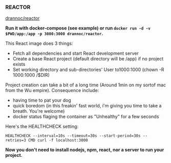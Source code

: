### REACTOR

[drannoc/reactor](https://hub.docker.com/r/drannoc/reactor/)

__Run it with docker-compose (see example) or run `docker run -d -v $PWD/app:/app -p 3000:3000 drannoc/reactor`.__

This React image does 3 things:

- Fetch all dependencies and start React development server
- Create a base React project (default directory will be /app) if no project exists
- Set working directory and sub-directories' User to1000:1000 (chown -R 1000:1000 /$DIR)

Project creation can take a bit of a long time (Around 1min on my sortof mac from the Wu empire).
Consequence include:
- having time to pat your dog
- quick boredom (in this freakin' fast world, i'm giving you time to take a breath. You're welcome)
- docker status flaging the container as "Unhealthy" for a few seconds

Here's the HEALTHCHECK setting:

`HEALTHCHECK --interval=10s --timeout=30s --start-period=30s --retries=3 CMD curl -f localhost:3000`

__Now you don't need to install nodejs, npm, react, nor a server to run your project.__

